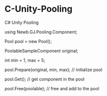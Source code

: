 # C-Unity-Pooling
C# Unity Pooling

  using Newb.GJ.Pooling.Component;
	
  Pool<PoolableSampleComponent> pool = new Pool<PoolableSampleComponent>();
	
  PoolableSampleComponent original;
	
  int min = 1, max = 5;
	
  pool.Prepare(original, min, max); // initialize pool
	
  pool.Get(); // get component in the pool
	
  pool.Free(poolable); // free and add to the pool
